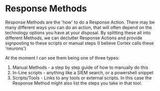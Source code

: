 # Response Methods

Response Methods are the 'how' to do a Response Action. There may be many different ways you can do an action, that will often depend on the technology options you have
at your disposal. By splitting these all into different Methods, we can declutter Response Actions and provide signposting to these scripts or manual steps (I believe Cortex calls these 
'neurons') 

At the moment I can see them being one of three types:
1. Manual Methods - a step by step guide of how to manually do this
2. In-Line scripts - anything like a SIEM search, or a powershell snippet
3. Scripts/Tools - Links to any tools or external scripts. In this case the Response Method might also list the steps you take in that tool.
